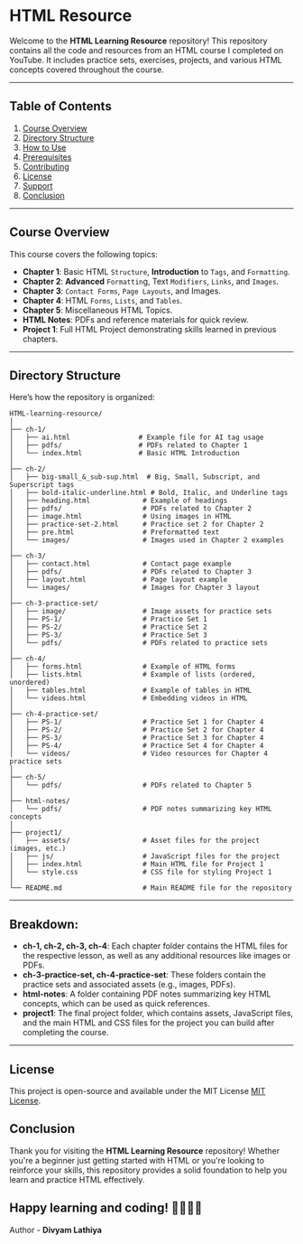 # HTML Resource

Welcome to the **HTML Learning Resource** repository! This repository contains all the code and resources from an HTML course I completed on YouTube. It includes practice sets, exercises, projects, and various HTML concepts covered throughout the course.

---

## Table of Contents

1. [Course Overview](#course-overview)
2. [Directory Structure](#directory-structure)
3. [How to Use](#how-to-use)
4. [Prerequisites](#prerequisites)
5. [Contributing](#contributing)
6. [License](#license)
7. [Support](#support)
8. [Conclusion](#conclusion)

---

## Course Overview

This course covers the following topics:

- **Chapter 1**: Basic HTML `Structure`, **Introduction** to `Tags`, and `Formatting`.
- **Chapter 2**: **Advanced** `Formattin`g, Text `Modifiers`, `Links`, and `Images`.
- **Chapter 3**: `Contact Forms`, `Page Layouts`, and Images.
- **Chapter 4**: HTML `Forms`, `Lists`, and `Tables`.
- **Chapter 5**: Miscellaneous HTML Topics.
- **HTML Notes**: PDFs and reference materials for quick review.
- **Project 1**: Full HTML Project demonstrating skills learned in previous chapters.

---

## Directory Structure

Here’s how the repository is organized:

```plaintext
HTML-learning-resource/
│
├── ch-1/
│   ├── ai.html                 # Example file for AI tag usage
│   ├── pdfs/                   # PDFs related to Chapter 1
│   └── index.html              # Basic HTML Introduction
│
├── ch-2/
│   ├── big-small_&_sub-sup.html  # Big, Small, Subscript, and Superscript tags
│   ├── bold-italic-underline.html # Bold, Italic, and Underline tags
│   ├── heading.html             # Example of headings
│   ├── pdfs/                    # PDFs related to Chapter 2
│   ├── image.html               # Using images in HTML
│   ├── practice-set-2.html      # Practice set 2 for Chapter 2
│   ├── pre.html                 # Preformatted text
│   └── images/                  # Images used in Chapter 2 examples
│
├── ch-3/
│   ├── contact.html             # Contact page example
│   ├── pdfs/                    # PDFs related to Chapter 3
│   ├── layout.html              # Page layout example
│   └── images/                  # Images for Chapter 3 layout
│
├── ch-3-practice-set/
│   ├── image/                   # Image assets for practice sets
│   ├── PS-1/                    # Practice Set 1
│   ├── PS-2/                    # Practice Set 2
│   ├── PS-3/                    # Practice Set 3
│   └── pdfs/                    # PDFs related to practice sets
│
├── ch-4/
│   ├── forms.html               # Example of HTML forms
│   ├── lists.html               # Example of lists (ordered, unordered)
│   ├── tables.html              # Example of tables in HTML
│   └── videos.html              # Embedding videos in HTML
│
├── ch-4-practice-set/
│   ├── PS-1/                    # Practice Set 1 for Chapter 4
│   ├── PS-2/                    # Practice Set 2 for Chapter 4
│   ├── PS-3/                    # Practice Set 3 for Chapter 4
│   ├── PS-4/                    # Practice Set 4 for Chapter 4
│   └── videos/                  # Video resources for Chapter 4 practice sets
│
├── ch-5/
│   └── pdfs/                    # PDFs related to Chapter 5
│
├── html-notes/
│   └── pdfs/                    # PDF notes summarizing key HTML concepts
│
├── project1/
│   ├── assets/                  # Asset files for the project (images, etc.)
│   ├── js/                      # JavaScript files for the project
│   ├── index.html               # Main HTML file for Project 1
│   └── style.css                # CSS file for styling Project 1
│
└── README.md                    # Main README file for the repository
```

---

## Breakdown:

- **ch-1, ch-2, ch-3, ch-4**: Each chapter folder contains the HTML files for the respective lesson, as well as any additional resources like images or PDFs.
- **ch-3-practice-set, ch-4-practice-set**: These folders contain the practice sets and associated assets (e.g., images, PDFs).
- **html-notes**: A folder containing PDF notes summarizing key HTML concepts, which can be used as quick references.
- **project1**: The final project folder, which contains assets, JavaScript files, and the main HTML and CSS files for the project you can build after completing the course.

---


## License
This project is open-source and available under the MIT License [MIT License](LICENSE).


## Conclusion

Thank you for visiting the **HTML Learning Resource** repository! Whether you're a beginner just getting started with HTML or you're looking to reinforce your skills, this repository provides a solid foundation to help you learn and practice HTML effectively.

Happy learning and coding! 👨‍💻👩‍💻
---
Author - **Divyam Lathiya**
